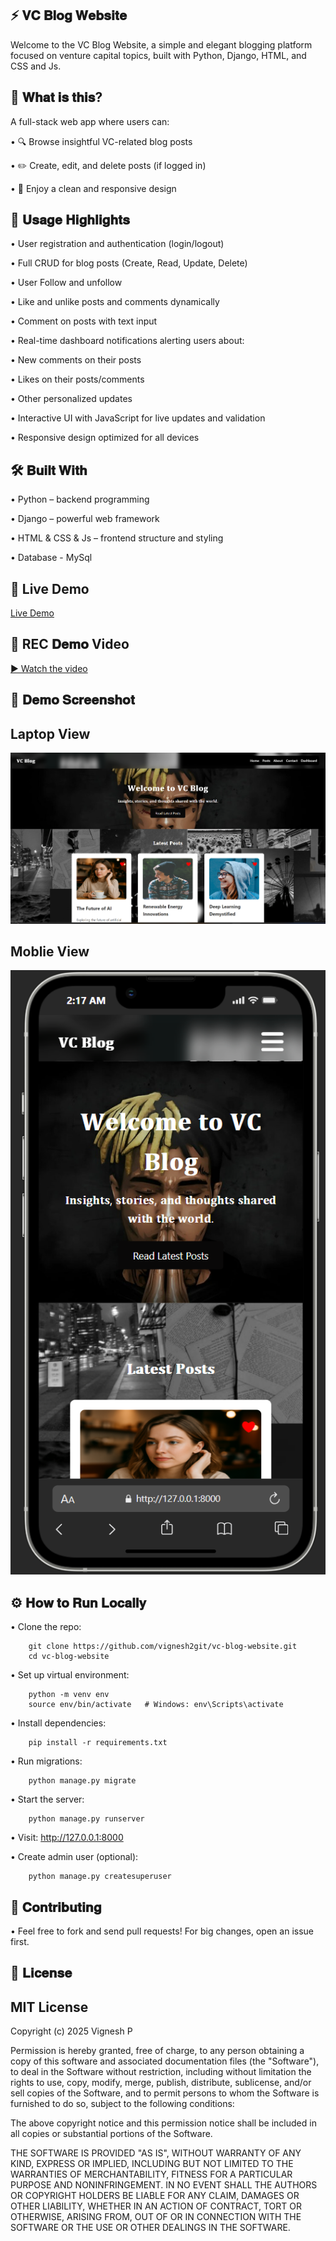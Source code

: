 ⚡ 𝐕𝐂 𝐁𝐥𝐨𝐠 𝐖𝐞𝐛𝐬𝐢𝐭𝐞
---
Welcome to the VC Blog Website, a simple and elegant blogging platform focused on venture capital topics, built with Python, Django, HTML, and CSS and Js.

🚀 𝐖𝐡𝐚𝐭 𝐢𝐬 𝐭𝐡𝐢𝐬?
---
A full-stack web app where users can:

•   🔍 Browse insightful VC-related blog posts

•   ✏️ Create, edit, and delete posts (if logged in)

•   📱 Enjoy a clean and responsive design



🎯 𝐔𝐬𝐚𝐠𝐞 𝐇𝐢𝐠𝐡𝐥𝐢𝐠𝐡𝐭𝐬
---

•    User registration and authentication (login/logout)

•    Full CRUD for blog posts (Create, Read, Update, Delete)

•    User Follow and unfollow

•    Like and unlike posts and comments dynamically

•    Comment on posts with text input

•    Real-time dashboard notifications alerting users about:

•    New comments on their posts

•    Likes on their posts/comments

•    Other personalized updates

•    Interactive UI with JavaScript for live updates and validation

•    Responsive design optimized for all devices



🛠 𝐁𝐮𝐢𝐥𝐭 𝐖𝐢𝐭𝐡
---
•    Python  – backend programming

•    Django – powerful web framework

•    HTML & CSS & Js – frontend structure and styling

•    Database - MySql


🔗 Live Demo
---
[Live Demo]()


🔴 REC 𝐃𝐞𝐦𝐨 Video
---

[▶️ Watch the video](templates/image/Blog-web.mp4)



📸 𝐃𝐞𝐦𝐨 𝐒𝐜𝐫𝐞𝐞𝐧𝐬𝐡𝐨𝐭
---
Laptop View
---
![Blog web Screenshot](templates/image/laptop_view.png)



Moblie View
---
![Blog web Screenshot](templates/image/Mobile_view.png)






⚙️ 𝐇𝐨𝐰 𝐭𝐨 𝐑𝐮𝐧 𝐋𝐨𝐜𝐚𝐥𝐥𝐲
---

•    Clone the repo:

        git clone https://github.com/vignesh2git/vc-blog-website.git
        cd vc-blog-website


•    Set up virtual environment:

        python -m venv env
        source env/bin/activate   # Windows: env\Scripts\activate


•    Install dependencies:

        pip install -r requirements.txt


•    Run migrations:

        python manage.py migrate


•    Start the server:

        python manage.py runserver


•    Visit: http://127.0.0.1:8000


•    Create admin user (optional):

        python manage.py createsuperuser


🙌 𝐂𝐨𝐧𝐭𝐫𝐢𝐛𝐮𝐭𝐢𝐧𝐠
---

• Feel free to fork and send pull requests! For big changes, open an issue first.

📄 𝐋𝐢𝐜𝐞𝐧𝐬𝐞
---

MIT License
---

Copyright (c) 2025 Vignesh P

Permission is hereby granted, free of charge, to any person obtaining a copy
of this software and associated documentation files (the "Software"), to deal
in the Software without restriction, including without limitation the rights
to use, copy, modify, merge, publish, distribute, sublicense, and/or sell
copies of the Software, and to permit persons to whom the Software is
furnished to do so, subject to the following conditions:

The above copyright notice and this permission notice shall be included in
all copies or substantial portions of the Software.

THE SOFTWARE IS PROVIDED "AS IS", WITHOUT WARRANTY OF ANY KIND, EXPRESS OR
IMPLIED, INCLUDING BUT NOT LIMITED TO THE WARRANTIES OF MERCHANTABILITY,
FITNESS FOR A PARTICULAR PURPOSE AND NONINFRINGEMENT. IN NO EVENT SHALL THE
AUTHORS OR COPYRIGHT HOLDERS BE LIABLE FOR ANY CLAIM, DAMAGES OR OTHER
LIABILITY, WHETHER IN AN ACTION OF CONTRACT, TORT OR OTHERWISE, ARISING FROM,
OUT OF OR IN CONNECTION WITH THE SOFTWARE OR THE USE OR OTHER DEALINGS IN
THE SOFTWARE.

